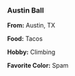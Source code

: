 ### Austin Ball

**From:** Austin, TX

**Food:** Tacos

**Hobby:** Climbing

**Favorite Color:** Spam
